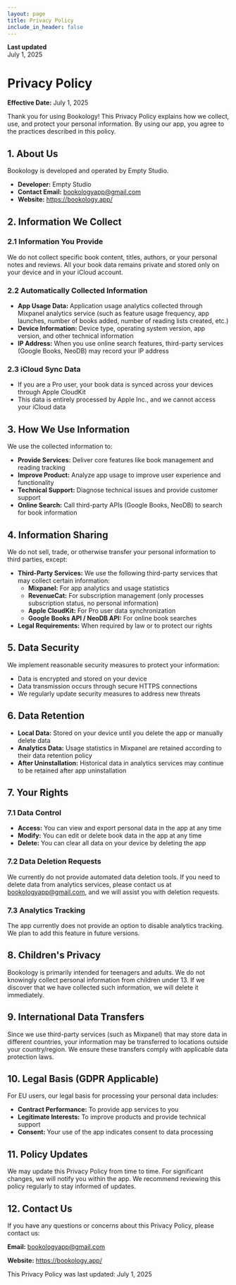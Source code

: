 ```yaml
---
layout: page
title: Privacy Policy
include_in_header: false
---
```


**Last updated**  
July 1, 2025

# Privacy Policy

**Effective Date:** July 1, 2025

Thank you for using Bookology! This Privacy Policy explains how we collect, use, and protect your personal information. By using our app, you agree to the practices described in this policy.

## 1. About Us

Bookology is developed and operated by Empty Studio.

* **Developer:** Empty Studio
* **Contact Email:** bookologyapp@gmail.com
* **Website:** https://bookology.app/

## 2. Information We Collect

### 2.1 Information You Provide

We do not collect specific book content, titles, authors, or your personal notes and reviews. All your book data remains private and stored only on your device and in your iCloud account.

### 2.2 Automatically Collected Information

* **App Usage Data:** Application usage analytics collected through Mixpanel analytics service (such as feature usage frequency, app launches, number of books added, number of reading lists created, etc.)
* **Device Information:** Device type, operating system version, app version, and other technical information
* **IP Address:** When you use online search features, third-party services (Google Books, NeoDB) may record your IP address

### 2.3 iCloud Sync Data

* If you are a Pro user, your book data is synced across your devices through Apple CloudKit
* This data is entirely processed by Apple Inc., and we cannot access your iCloud data

## 3. How We Use Information

We use the collected information to:

* **Provide Services:** Deliver core features like book management and reading tracking
* **Improve Product:** Analyze app usage to improve user experience and functionality
* **Technical Support:** Diagnose technical issues and provide customer support
* **Online Search:** Call third-party APIs (Google Books, NeoDB) to search for book information

## 4. Information Sharing

We do not sell, trade, or otherwise transfer your personal information to third parties, except:

* **Third-Party Services:** We use the following third-party services that may collect certain information:  
   * **Mixpanel:** For app analytics and usage statistics  
   * **RevenueCat:** For subscription management (only processes subscription status, no personal information)  
   * **Apple CloudKit:** For Pro user data synchronization  
   * **Google Books API / NeoDB API:** For online book searches
* **Legal Requirements:** When required by law or to protect our rights

## 5. Data Security

We implement reasonable security measures to protect your information:

* Data is encrypted and stored on your device
* Data transmission occurs through secure HTTPS connections
* We regularly update security measures to address new threats

## 6. Data Retention

* **Local Data:** Stored on your device until you delete the app or manually delete data
* **Analytics Data:** Usage statistics in Mixpanel are retained according to their data retention policy
* **After Uninstallation:** Historical data in analytics services may continue to be retained after app uninstallation

## 7. Your Rights

### 7.1 Data Control

* **Access:** You can view and export personal data in the app at any time
* **Modify:** You can edit or delete book data in the app at any time
* **Delete:** You can clear all data on your device by deleting the app

### 7.2 Data Deletion Requests

We currently do not provide automated data deletion tools. If you need to delete data from analytics services, please contact us at bookologyapp@gmail.com, and we will assist you with deletion requests.

### 7.3 Analytics Tracking

The app currently does not provide an option to disable analytics tracking. We plan to add this feature in future versions.

## 8. Children's Privacy

Bookology is primarily intended for teenagers and adults. We do not knowingly collect personal information from children under 13. If we discover that we have collected such information, we will delete it immediately.

## 9. International Data Transfers

Since we use third-party services (such as Mixpanel) that may store data in different countries, your information may be transferred to locations outside your country/region. We ensure these transfers comply with applicable data protection laws.

## 10. Legal Basis (GDPR Applicable)

For EU users, our legal basis for processing your personal data includes:

* **Contract Performance:** To provide app services to you
* **Legitimate Interests:** To improve products and provide technical support
* **Consent:** Your use of the app indicates consent to data processing

## 11. Policy Updates

We may update this Privacy Policy from time to time. For significant changes, we will notify you within the app. We recommend reviewing this policy regularly to stay informed of updates.

## 12. Contact Us

If you have any questions or concerns about this Privacy Policy, please contact us:

**Email:** bookologyapp@gmail.com

**Website:** https://bookology.app/

This Privacy Policy was last updated: July 1, 2025